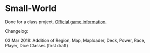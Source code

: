 # Small-World

Done for a class project. <a href="https://www.daysofwonder.com/smallworld/en/">Official game information</a>.

Changelog:

03 Mar 2018: Addition of Region, Map, Maploader, Deck, Power, Race, Player, Dice Classes (first draft)
